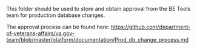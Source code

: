 This folder should be used to store and obtain approval from the BE Tools team for production database changes.

The approval process can be found here: https://github.com/department-of-veterans-affairs/va.gov-team/blob/master/platform/documentation/Prod_db_change_process.md
